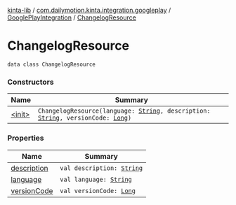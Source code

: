 [kinta-lib](../../../index.md) / [com.dailymotion.kinta.integration.googleplay](../../index.md) / [GooglePlayIntegration](../index.md) / [ChangelogResource](./index.md)

# ChangelogResource

`data class ChangelogResource`

### Constructors

| Name | Summary |
|---|---|
| [&lt;init&gt;](-init-.md) | `ChangelogResource(language: `[`String`](https://kotlinlang.org/api/latest/jvm/stdlib/kotlin/-string/index.html)`, description: `[`String`](https://kotlinlang.org/api/latest/jvm/stdlib/kotlin/-string/index.html)`, versionCode: `[`Long`](https://kotlinlang.org/api/latest/jvm/stdlib/kotlin/-long/index.html)`)` |

### Properties

| Name | Summary |
|---|---|
| [description](description.md) | `val description: `[`String`](https://kotlinlang.org/api/latest/jvm/stdlib/kotlin/-string/index.html) |
| [language](language.md) | `val language: `[`String`](https://kotlinlang.org/api/latest/jvm/stdlib/kotlin/-string/index.html) |
| [versionCode](version-code.md) | `val versionCode: `[`Long`](https://kotlinlang.org/api/latest/jvm/stdlib/kotlin/-long/index.html) |
